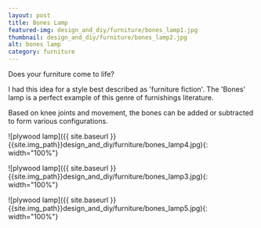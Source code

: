 ```yaml
---
layout: post
title: Bones Lamp
featured-img: design_and_diy/furniture/bones_lamp1.jpg
thumbnail: design_and_diy/furniture/bones_lamp2.jpg
alt: bones lamp
category: furniture
---
```


Does your furniture come to life?

I had this idea for a style best described as 'furniture fiction'. The 'Bones' lamp is a perfect example of this genre of furnishings literature.

Based on knee joints and movement, the bones can be added or subtracted to form various configurations.

![plywood lamp]({{ site.baseurl }}{{site.img_path}}design_and_diy/furniture/bones_lamp4.jpg){: width="100%"}

![plywood lamp]({{ site.baseurl }}{{site.img_path}}design_and_diy/furniture/bones_lamp3.jpg){: width="100%"}

![plywood lamp]({{ site.baseurl }}{{site.img_path}}design_and_diy/furniture/bones_lamp5.jpg){: width="100%"}
